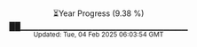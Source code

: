 <p align="center">
⏳Year Progress (9.38 %)<br>
██▁▁▁▁▁▁▁▁▁▁▁▁▁▁▁▁▁▁▁▁▁▁▁▁▁▁▁▁ <br>
<sub>Updated: Tue, 04 Feb 2025 06:03:54 GMT</sub>
</p>

